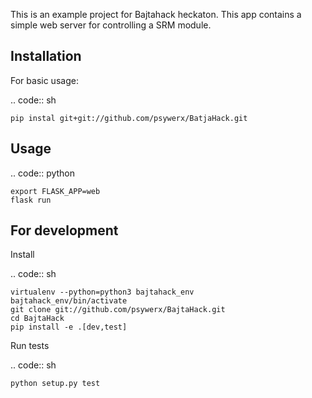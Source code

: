 This is an example project for Bajtahack heckaton. This app contains a simple
web server for controlling a SRM module.


Installation
------------

For basic usage:

.. code:: sh

    pip instal git+git://github.com/psywerx/BatjaHack.git


Usage
-----

.. code:: python

    export FLASK_APP=web
    flask run

For development
---------------

Install

.. code:: sh

    virtualenv --python=python3 bajtahack_env
    bajtahack_env/bin/activate
    git clone git://github.com/psywerx/BajtaHack.git
    cd BajtaHack
    pip install -e .[dev,test]

Run tests

.. code:: sh

    python setup.py test

